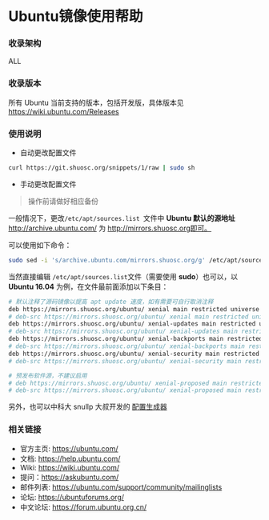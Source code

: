 # Ubuntu镜像使用帮助

### 收录架构

ALL

### 收录版本

所有 Ubuntu 当前支持的版本，包括开发版，具体版本见 https://wiki.ubuntu.com/Releases

### 使用说明

- 自动更改配置文件

 ```bash
curl https://git.shuosc.org/snippets/1/raw | sudo sh
 ```

- 手动更改配置文件

> 操作前请做好相应备份

一般情况下，更改`/etc/apt/sources.list `文件中 **Ubuntu 默认的源地址** http://archive.ubuntu.com/ 为 http://mirrors.shuosc.org即可。

可以使用如下命令：

```bash
sudo sed -i 's/archive.ubuntu.com/mirrors.shuosc.org/g' /etc/apt/sources.list
```

当然直接编辑 `/etc/apt/sources.list`文件（需要使用 **sudo**）也可以，以 **Ubuntu 16.04** 为例，在文件最前面添加以下条目：

```bash
# 默认注释了源码镜像以提高 apt update 速度，如有需要可自行取消注释
deb https://mirrors.shuosc.org/ubuntu/ xenial main restricted universe multiverse
# deb-src https://mirrors.shuosc.org/ubuntu/ xenial main restricted universe multiverse
deb https://mirrors.shuosc.org/ubuntu/ xenial-updates main restricted universe multiverse
# deb-src https://mirrors.shuosc.org/ubuntu/ xenial-updates main restricted universe multiverse
deb https://mirrors.shuosc.org/ubuntu/ xenial-backports main restricted universe multiverse
# deb-src https://mirrors.shuosc.org/ubuntu/ xenial-backports main restricted universe multiverse
deb https://mirrors.shuosc.org/ubuntu/ xenial-security main restricted universe multiverse
# deb-src https://mirrors.shuosc.org/ubuntu/ xenial-security main restricted universe multiverse

# 预发布软件源，不建议启用
# deb https://mirrors.shuosc.org/ubuntu/ xenial-proposed main restricted universe multiverse
# deb-src https://mirrors.shuosc.org/ubuntu/ xenial-proposed main restricted universe multiverse
```

另外，也可以中科大 snullp 大叔开发的 [配置生成器](https://mirrors.ustc.edu.cn/repogen/)

### 相关链接

- 官方主页: https://ubuntu.com/ 
- 文档: https://help.ubuntu.com/
- Wiki: https://wiki.ubuntu.com/ 
- 提问：https://askubuntu.com/ 
- 邮件列表: https://ubuntu.com/support/community/mailinglists 
- 论坛: https://ubuntuforums.org/ 
- 中文论坛: https://forum.ubuntu.org.cn/ 